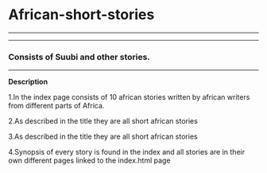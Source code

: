 # African-short-stories
---
<hr>
<h3>Consists of Suubi and other stories.</h3>
<hr>
<b>Description</b></div>
<p>1.In the index page consists of  10 african stories written by african writers from different parts of Africa.</p>
<p>2.As described in the title they are all short african stories</p>
<p>3.As described in the title they are all short african stories</p>
<p>4.Synopsis  of every story is found in the index and all stories are in their own different pages linked to the index.html page</p>


